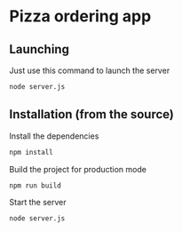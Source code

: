 # Pizza ordering app

## Launching
Just use this command to launch the server
```bash
node server.js
```
## Installation (from the source)

Install the dependencies

```bash
npm install
```
Build the project for production mode

```bash
npm run build
```
Start the server

```bash
node server.js
```

